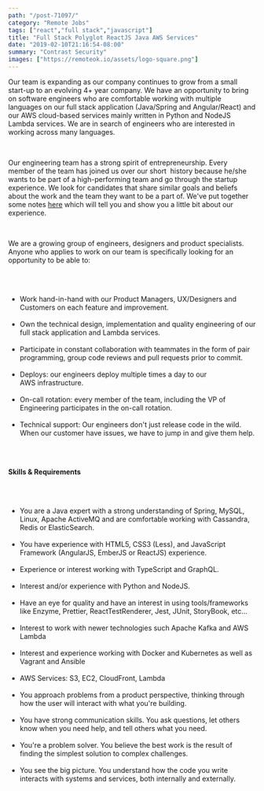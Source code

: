 ```yaml
---
path: "/post-71097/"
category: "Remote Jobs"
tags: ["react","full stack","javascript"]
title: "Full Stack Polyglot ReactJS Java AWS Services"
date: "2019-02-10T21:16:54-08:00"
summary: "Contrast Security"
images: ["https://remoteok.io/assets/logo-square.png"]
---
```


<p>Our team is expanding as our company continues to grow from a small start-up to an evolving 4+ year company. We have an opportunity to bring on software engineers who are comfortable working with multiple languages on our full stack application (Java/Spring and Angular/React) and our AWS cloud-based services mainly written in Python and NodeJS Lambda services. We are in search of engineers who are interested in working across many languages.</p><br /><p>Our engineering team has a strong spirit of entrepreneurship. Every member of the team has joined us over our short&nbsp; history because he/she wants to be part of a high-performing team and go through the startup experience. We look for candidates that share&nbsp;similar goals and beliefs about the work and the team they want to be a part of.&nbsp;We've put together some notes <a href="https://contrast-security-oss.github.io/join-the-team/" rel="nofollow">here</a>&nbsp;which will tell you and show you a little bit about our experience.&nbsp;</p><br /><p>We are&nbsp;a growing&nbsp;group&nbsp;of engineers, designers and product specialists. Anyone who applies to work on our team&nbsp;is specifically looking for an opportunity to be able to:</p><br /><ul><br /><li>Work hand-in-hand with our Product Managers, UX/Designers and Customers on each feature and improvement.</li><br /><li>Own the technical design, implementation and quality engineering of our full stack application and Lambda services.</li><br /><li>Participate in constant collaboration with teammates in the form of pair programming, group code reviews and pull requests prior to commit.</li><br /><li>Deploys: our engineers deploy&nbsp;multiple times&nbsp;a day to our AWS&nbsp;infrastructure.</li><br /><li>On-call rotation: every member of the team, including the VP of Engineering participates in the on-call rotation.</li><br /><li>Technical support: Our engineers don't just release code in the wild. When our customer have issues, we have to jump in and give them help.</li><br /></ul><br /><p><strong>Skills &amp; Requirements</strong></p><br /><ul><br /><li>You are a Java expert with a strong understanding of Spring, MySQL, Linux, Apache ActiveMQ and are comfortable working with Cassandra, Redis&nbsp;or ElasticSearch.</li><br /><li>You have&nbsp;experience with HTML5, CSS3 (Less), and JavaScript Framework (AngularJS, EmberJS or ReactJS) experience.</li><br /><li>Experience or interest working with TypeScript and GraphQL.</li><br /><li>Interest and/or experience with Python and NodeJS.</li><br /><li>Have an eye for quality and have an interest in using tools/frameworks like Enzyme, Prettier, ReactTestRenderer, Jest, JUnit, StoryBook, etc...</li><br /><li>Interest to work with newer technologies such Apache Kafka and AWS Lambda&nbsp;</li><br /><li>Interest and experience working with Docker and Kubernetes as well as Vagrant and Ansible</li><br /><li>AWS Services: S3, EC2, CloudFront, Lambda</li><br /><li>You approach problems from a product perspective, thinking through how the user will interact with what you're building.</li><br /><li>You have strong communication skills. You ask questions, let others know when you need help, and tell others what you need.</li><br /><li>You're a problem solver. You believe the best work is the result of finding the simplest solution to complex challenges.</li><br /><li>You see the big picture. You understand how the code you write interacts with systems and services, both internally and externally.&nbsp;</li><br /></ul>
